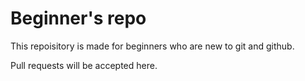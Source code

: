 # Beginner's repo

This repoisitory is made for beginners who are new to git and github.

Pull requests will be accepted here.
